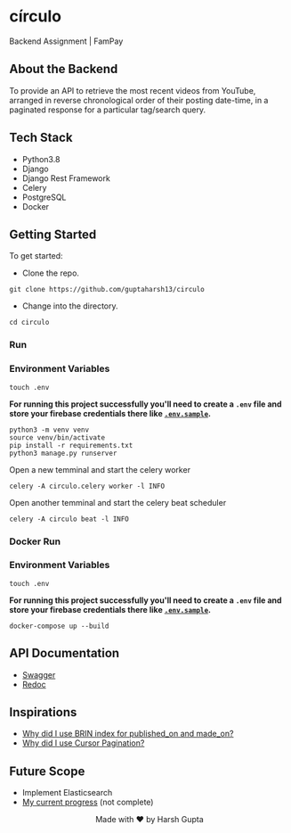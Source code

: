 # círculo

Backend Assignment | FamPay

## About the Backend

To provide an API to retrieve the most recent videos from YouTube, arranged in reverse chronological order of their posting date-time, in a paginated response for a particular tag/search query.

## Tech Stack

- Python3.8
- Django
- Django Rest Framework
- Celery
- PostgreSQL
- Docker

## Getting Started

To get started:

- Clone the repo.

```shell
git clone https://github.com/guptaharsh13/circulo
```

- Change into the directory.

```shell
cd circulo
```

### Run

### Environment Variables

```shell
touch .env
```

**For running this project successfully you'll need to create a `.env` file and store your firebase credentials there like [`.env.sample`](https://github.com/guptaharsh13/circulo/tree/master/.env.sample).**

```shell
python3 -m venv venv
source venv/bin/activate
pip install -r requirements.txt
python3 manage.py runserver
```

Open a new temminal and start the celery worker

```shell
celery -A circulo.celery worker -l INFO
```

Open another temminal and start the celery beat scheduler

```shell
celery -A circulo beat -l INFO
```

### Docker Run

### Environment Variables

```shell
touch .env
```

**For running this project successfully you'll need to create a `.env` file and store your firebase credentials there like [`.env.sample`](https://github.com/guptaharsh13/circulo/tree/master/.env.sample.docker).**

```shell
docker-compose up --build
```

## API Documentation

- [Swagger](http://localhost:8000/swagger/)
- [Redoc](http://localhost:8000/redoc/)

## Inspirations

- [Why did I use BRIN index for published_on and made_on?](https://medium.com/geekculture/postgres-brin-index-large-data-performance-with-minimal-storage-4db6b9f64ca4)
- [Why did I use Cursor Pagination?](https://uxdesign.cc/why-facebook-says-cursor-pagination-is-the-greatest-d6b98d86b6c0)

## Future Scope

- Implement Elasticsearch
- [My current progress](https://github.com/guptaharsh13/circulo/tree/feat-%2322) (not complete)

<p align="center">Made with ❤ by Harsh Gupta</p>
